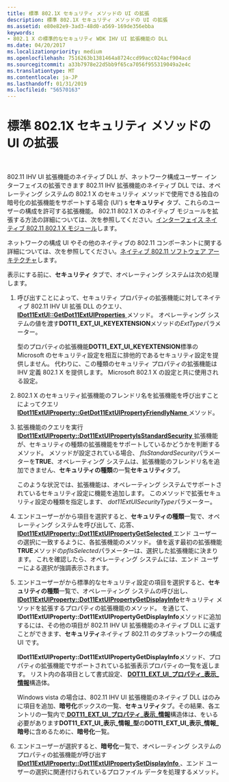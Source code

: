 ```yaml
---
title: 標準 802.1X セキュリティ メソッドの UI の拡張
description: 標準 802.1X セキュリティ メソッドの UI の拡張
ms.assetid: e80e82e9-3ad3-48d0-a569-169de356ebba
keywords:
- 802.1 X の標準的なセキュリティ WDK IHV UI 拡張機能の DLL
ms.date: 04/20/2017
ms.localizationpriority: medium
ms.openlocfilehash: 7516263b1381464a8724ccd99acc024acf904acd
ms.sourcegitcommit: a33b7978e22d5bb9f65ca7056f955319049a2e4c
ms.translationtype: MT
ms.contentlocale: ja-JP
ms.lasthandoff: 01/31/2019
ms.locfileid: "56570163"
---
```

# <a name="extending-the-ui-for-standard-8021x-security-methods"></a>標準 802.1X セキュリティ メソッドの UI の拡張




 

802.11 IHV UI 拡張機能のネイティブ DLL が、ネットワーク構成ユーザー インターフェイスの拡張できます 802.11 IHV 拡張機能のネイティブ DLL では、オペレーティング システムの 802.1 X のセキュリティ メソッドで使用できる独自の暗号化の拡張機能をサポートする場合 (UI') s **セキュリティ** タブ、これらのユーザーの構成を許可する拡張機能。 802.11 802.1 X のネイティブ モジュールを拡張する方法の詳細については、次を参照してください。[インターフェイス ネイティブ 802.11 802.1 X モジュール](interface-to-the-native-802-11-802-1x-module.md)します。

ネットワークの構成 UI やその他のネイティブの 802.11 コンポーネントに関する詳細については、次を参照してください。[ネイティブ 802.11 ソフトウェア アーキテクチャ](native-802-11-software-architecture.md)します。

表示にする前に、**セキュリティ** タブで、オペレーティング システムは次の処理します。

1.  呼び出すことによって、セキュリティ プロパティの拡張機能に対してネイティブ 802.11 IHV UI 拡張 DLL のクエリ、 [ **IDot11ExtUI::GetDot11ExtUIProperties** ](https://msdn.microsoft.com/library/windows/hardware/ff553776)メソッド。 オペレーティング システムの値を渡す**DOT11\_EXT\_UI\_KEYEXTENSION**メソッドの*ExtType*パラメーター。

    型のプロパティの拡張機能**DOT11\_EXT\_UI\_KEYEXTENSION**標準の Microsoft のセキュリティ設定を相互に排他的であるセキュリティ設定を提供しません。 代わりに、この種類のセキュリティ プロパティの拡張機能は IHV 定義 802.1 X を提供します。 Microsoft 802.1 X の設定と共に使用される設定。

2.  802.1 X のセキュリティ拡張機能のフレンドリ名を拡張機能を呼び出すことによってクエリ[ **IDot11ExtUIProperty::GetDot11ExtUIPropertyFriendlyName** ](https://msdn.microsoft.com/library/windows/hardware/ff553768)メソッド。

3.  拡張機能のクエリを実行[ **IDot11ExtUIProperty::Dot11ExtUIPropertyIsStandardSecurity** ](https://msdn.microsoft.com/library/windows/hardware/ff553760)拡張機能が、セキュリティの種類の拡張機能をサポートしているかどうかを判断するメソッド。 メソッドが設定されている場合、 *fIsStandardSecurity*パラメーターを**TRUE**、オペレーティング システムは、拡張機能のフレンドリ名を追加できません、**セキュリティの種類**の一覧**セキュリティ**タブ。

    このような状況では、拡張機能は、オペレーティング システムでサポートされているセキュリティ設定に機能を追加します。 このメソッドで拡張セキュリティ設定の種類を指定します、 *dot11ExtUISecurityType*パラメーター。

4.  エンドユーザーがから項目を選択すると、**セキュリティの種類**一覧で、オペレーティング システムを呼び出して、応答、 [ **IDot11ExtUIProperty::Dot11ExtUIPropertyGetSelected** ](https://msdn.microsoft.com/library/windows/hardware/ff553753)エンド ユーザーの選択に一致するように、各拡張機能のメソッド。 値を返す最初の拡張機能**TRUE**メソッドの*pfIsSelected*パラメーターは、選択した拡張機能に決まります。 これを確認したら、オペレーティング システムには、エンド ユーザーによる選択が強調表示されます。

5.  エンドユーザーがから標準的なセキュリティ設定の項目を選択すると、**セキュリティの種類**一覧で、オペレーティング システムの呼び出し、 [ **IDot11ExtUIProperty::Dot11ExtUIPropertyGetDisplayInfo**](https://msdn.microsoft.com/library/windows/hardware/ff553752)セキュリティ メソッドを拡張するプロパティの拡張機能のメソッド。 を通じて、 **IDot11ExtUIProperty::Dot11ExtUIPropertyGetDisplayInfo**メソッドに追加するには、その他の項目が 802.11 IHV UI 拡張機能のネイティブ DLL に返すことができます、**セキュリティ**ネイティブ 802.11 のタブネットワークの構成 UI です。

    **IDot11ExtUIProperty::Dot11ExtUIPropertyGetDisplayInfo**メソッド、プロパティの拡張機能でサポートされている拡張表示プロパティの一覧を返します。 リスト内の各項目として書式設定、 [ **DOT11\_EXT\_UI\_プロパティ\_表示\_情報**](https://msdn.microsoft.com/library/windows/hardware/ff548637)構造体。

    Windows vista の場合は、802.11 IHV UI 拡張機能のネイティブ DLL はのみに項目を追加、**暗号化**ボックスの一覧、**セキュリティ**タブ。その結果、各エントリの一覧内で[ **DOT11\_EXT\_UI\_プロパティ\_表示\_情報**](https://msdn.microsoft.com/library/windows/hardware/ff548637)構造体は、をいる必要があります**DOT11\_EXT\_UI\_表示\_情報\_型**の**DOT11\_EXT\_UI\_表示\_情報\_暗号**に含めるために、**暗号化**一覧。

6.  エンドユーザーが選択すると、**暗号化**一覧で、オペレーティング システムのプロパティの拡張機能が呼び出す[ **IDot11ExtUIProperty::Dot11ExtUIPropertySetDisplayInfo** ](https://msdn.microsoft.com/library/windows/hardware/ff553763)、エンド ユーザーの選択に関連付けられているプロファイル データを処理するメソッド。

 

 





